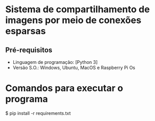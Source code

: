 # Sistema de compartilhamento de imagens por meio de conexões esparsas

## Pré-requisitos

* Linguagem de programação: [Python 3]
* Versão S.O.: Windows, Ubuntu, MacOS e Raspberry Pi Os

# Comandos para executar o programa

$ pip install -r requirements.txt

